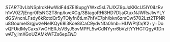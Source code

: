 $START$0vLbNSpIrdkHwWdF44ZEI8upgYWxx5sL7lJIXZ9pJxKKlcU5IY0iLtRvh1vV0Z7jEngr0RsNG2T8np/kveXCg/3BtagoRHi3HD7DljaCtuxNJWRsJlwYLYdGSVncnLFsdy6kRctdQr5yTOIyfn6tLm7hfVE7ph/bkn6zmOw5702Lzt2TPNRu8GoumelSrgjwzeNeIKQy68l3Koe8iCaC9ydvNfa0Imb+HUWPtjfa/K2+y+DovQFUidMyCaxs7wGHERJsVByJ5ovMPFL5wCdNYyrr6bVzftYYHGTQgyA1DnwATyjimXGoUZAMkWFZs6ep$END$